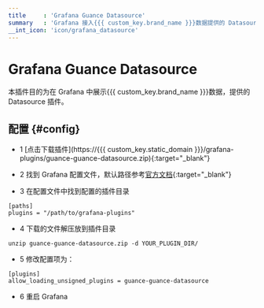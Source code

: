 ```yaml
---
title     : 'Grafana Guance Datasource'
summary   : 'Grafana 接入{{{ custom_key.brand_name }}}数据提供的 Datasource 源'
__int_icon: 'icon/grafana_datasource'
---
```


<!-- markdownlint-disable MD025 -->
# Grafana Guance Datasource
<!-- markdownlint-enable -->

本插件目的为在 Grafana 中展示{{{ custom_key.brand_name }}}数据，提供的 Datasource 插件。

## 配置 {#config}

- 1 [点击下载插件](https://{{{ custom_key.static_domain }}}/grafana-plugins/guance-guance-datasource.zip){:target="_blank"}

- 2 找到 Grafana 配置文件，默认路径参考[官方文档](https://grafana.com/docs/grafana/latest/setup-grafana/configure-grafana/#configuration-file-location){:target="_blank"}

- 3 在配置文件中找到配置的插件目录

```shell
[paths]
plugins = "/path/to/grafana-plugins"
```

- 4 下载的文件解压放到插件目录

```shell
unzip guance-guance-datasource.zip -d YOUR_PLUGIN_DIR/
```

- 5 修改配置项为：

```shell
[plugins]
allow_loading_unsigned_plugins = guance-guance-datasource
```

- 6 重启 Grafana
